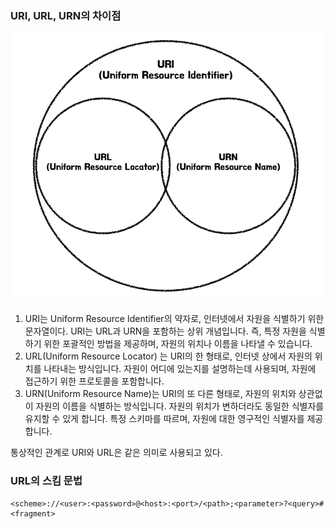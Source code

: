 ### URI, URL, URN의 차이점

![url](url.png)

1. URI는 Uniform Resource Identifier의 약자로, 인터넷에서 자원을 식별하기 위한 문자열이다. URI는 URL과 URN을 포함하는 상위 개념입니다. 즉, 특정 자원을 식별하기 위한 포괄적인 방법을 제공하며, 자원의 위치나 이름을 나타낼 수 있습니다.
2. URL(Uniform Resource Locator) 는 URI의 한 형태로, 인터넷 상에서 자원의 위치를 나타내는 방식입니다. 자원이 어디에 있는지를 설명하는데 사용되며, 자원에 접근하기 위한 프로토콜을 포함합니다.
3. URN(Uniform Resource Name)는 URI의 또 다른 형태로, 자원의 위치와 상관없이 자원의 이름을 식별하는 방식입니다. 자원의 위치가 변하더라도 동일한 식별자를 유지할 수 있게 합니다. 특정 스키마를 따르며, 자원에 대한 영구적인 식별자를 제공합니다.

통상적인 관계로 URI와 URL은 같은 의미로 사용되고 있다.

### URL의 스킴 문법

```
<scheme>://<user>:<password>@<host>:<port>/<path>;<parameter>?<query>#<fragment>
```
